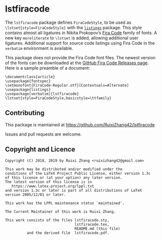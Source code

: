 lstfiracode
===========

The `lstfiracode` package defines `FiraCodeStyle`, to be used as
`\lstset{style=FiraCodeStyle}` with the [`listings`](https://ctan.org/pkg/listings)
package. This style contains almost all ligatures in Nikita Prokopov’s
[Fira Code](https://github.com/tonsky/FiraCode) family of fonts.
A new key `moreliterate` to `\lstset` is added, allowing additional user ligatures.
Additional support for source code listings using Fira Code
in the `verbatim` environment is available.

This package does not provide the Fira Code font files.
The newest version of the fonts can be downloaded at the
[GitHub Fira Code Releases page](https://github.com/tonsky/FiraCode/releases).
Here is a sample preamble of a document:

    \documentclass{article}
    \usepackage{fontspec}
    \setmonofont{FiraCode-Regular.otf}[Contextuals=Alternate]
    \usepackage{listings}
    \usepackage[verbatim]{lstfiracode}
    \lstset{style=FiraCodeStyle,basicstyle=\ttfamily}

Contributing
------------

This package is maintained at https://github.com/RuixiZhang42/lstfiracode

Issues and pull requests are welcome.

Copyright and Licence
---------------------

    Copyright (C) 2018, 2019 by Ruixi Zhang <ruixizhang42@gmail.com>
    
    This work may be distributed and/or modified under the
    conditions of the LaTeX Project Public License, either version 1.3c
    of this license or (at your option) any later version.
    The latest version of this license is in
       https://www.latex-project.org/lppl.txt
    and version 1.3c or later is part of all distributions of LaTeX
    version 2005/12/01 or later.
    
    This work has the LPPL maintenance status `maintained'.
    
    The Current Maintainer of this work is Ruixi Zhang.
    
    This work consists of the files lstfiracode.sty,
                                    lstfiracode.tex,
                                    README.md (this file)
              and the derived file  lstfiracode.pdf.